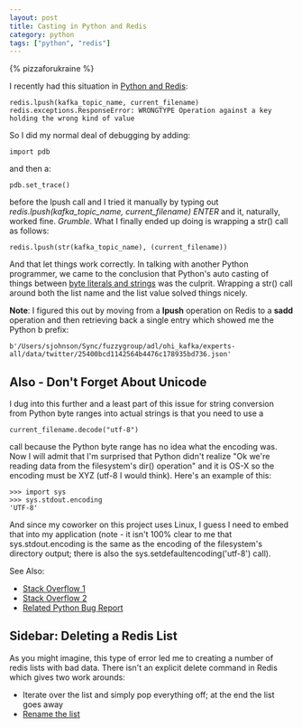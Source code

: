 ```yaml
---
layout: post
title: Casting in Python and Redis
category: python
tags: ["python", "redis"]
---
```

{% pizzaforukraine  %}

I recently had this situation in [Python and Redis](https://redislabs.com/lp/python-redis/):

    redis.lpush(kafka_topic_name, current_filename)
    redis.exceptions.ResponseError: WRONGTYPE Operation against a key holding the wrong kind of value

So I did my normal deal of debugging by adding:

    import pdb

and then a:

    pdb.set_trace()

before the lpush call and I tried it manually by typing out *redis.lpush(kafka_topic_name, current_filename) ENTER* and it, naturally, worked fine.  *Grumble*. What I finally ended up doing is wrapping a str() call as follows:

    redis.lpush(str(kafka_topic_name), (current_filename))
    
And that let things work correctly.  In talking with another Python programmer, we came to the conclusion that Python's auto casting of things between [byte literals and strings](https://stackoverflow.com/questions/6269765/what-does-the-b-character-do-in-front-of-a-string-literal) was the culprit.  Wrapping a str() call around both the list name and the list value solved things nicely.

**Note**: I figured this out by moving from a **lpush** operation on Redis to a **sadd** operation and then retrieving back a single entry which showed me the Python b prefix: 

    b'/Users/sjohnson/Sync/fuzzygroup/adl/ohi_kafka/experts-all/data/twitter/25400bcd1142564b4476c178935bd736.json'
    

## Also - Don't Forget About Unicode

I dug into this further and a least part of this issue for string conversion from Python byte ranges into actual strings is that you need to use a 

    current_filename.decode("utf-8")

call because the Python byte range has no idea what the encoding was.  Now I will admit that I'm surprised that Python didn't realize "Ok we're reading data from the filesystem's dir() operation" and it is OS-X so the encoding must be XYZ (utf-8 I would think).  Here's an example of this:

    >>> import sys
    >>> sys.stdout.encoding
    'UTF-8'

And since my coworker on this project uses Linux, I guess I need to embed that into my application (note - it isn't 100% clear to me that sys.stdout.encoding is the same as the encoding of the filesystem's directory output; there is also the  sys.setdefaultencoding('utf-8') call).

See Also:

* [Stack Overflow 1](https://stackoverflow.com/questions/27848037/python-unicodedecodeerror-while-listing-directory)
* [Stack Overflow 2](https://stackoverflow.com/questions/606191/convert-bytes-to-a-string)
* [Related Python Bug Report](https://bugs.python.org/issue17860)

## Sidebar: Deleting a Redis List

As you might imagine, this type of error led me to creating a number of redis lists with bad data. There isn't an explicit delete command in Redis which gives two work arounds:

* Iterate over the list and simply pop everything off; at the end the list goes away
* [Rename the list](https://www.redisgreen.net/blog/deleting-large-lists/)